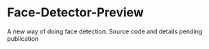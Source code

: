 # Face-Detector-Preview
A new way of doing face detection. Source code and details pending publication
